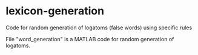 # lexicon-generation
Code for random generation of logatoms (false words) using specific rules

File "word_generation" is a MATLAB code for random generation of logatoms.
